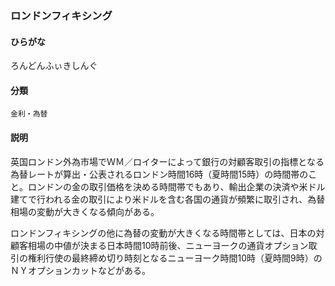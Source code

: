 <div style="display:none;">

## [あ行](securities-terms?id=あ行)
## [か行](securities-terms?id=か行)
## [さ行](securities-terms?id=さ行)
## [た行](securities-terms?id=た行)
## [な行](securities-terms?id=な行)
## [は行](securities-terms?id=は行)
## [ま行](securities-terms?id=ま行)
## [や行](securities-terms?id=や行)
## [ら行](securities-terms?id=ら行)

</div>

### ロンドンフィキシング

#### ひらがな

ろんどんふぃきしんぐ

#### 分類

`金利・為替`

#### 説明

英国ロンドン外為市場でＷＭ／ロイターによって銀行の対顧客取引の指標となる為替レートが算出・公表されるロンドン時間16時（夏時間15時）の時間帯のこと。ロンドンの金の取引価格を決める時間帯でもあり、輸出企業の決済や米ドル建てで行われる金の取引により米ドルを含む各国の通貨が頻繁に取引され、為替相場の変動が大きくなる傾向がある。
 
ロンドンフィキシングの他に為替の変動が大きくなる時間帯としては、日本の対顧客相場の中値が決まる日本時間10時前後、ニューヨークの通貨オプション取引の権利行使の最終締め切り時刻となるニューヨーク時間10時（夏時間9時）のＮＹオプションカットなどがある。

<div style="display:none;">

## [わ行](securities-terms?id=わ行)
## [英数字・記号](securities-terms?id=英数字・記号)

</div>

